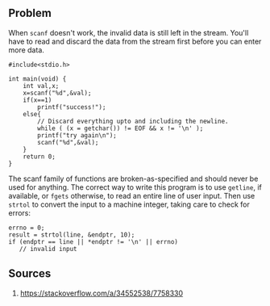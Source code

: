 ## Problem

When `scanf` doesn't work, the invalid data is still left in the stream. You'll have to read and discard the data from the stream first before you can enter more data.

```
#include<stdio.h>

int main(void) {
    int val,x;
    x=scanf("%d",&val);
    if(x==1)
        printf("success!");
    else{
        // Discard everything upto and including the newline.
        while ( (x = getchar()) != EOF && x != '\n' );
        printf("try again\n");
        scanf("%d",&val);
    }
    return 0;
}
```

The scanf family of functions are broken-as-specified and should never be used for anything.
The correct way to write this program is to use `getline`, if available, or `fgets` otherwise, to read an entire line of user input. Then use `strtol` to convert the input to a machine integer, taking care to check for errors:

```
errno = 0;
result = strtol(line, &endptr, 10);
if (endptr == line || *endptr != '\n' || errno)
   // invalid input
```

## Sources
1. https://stackoverflow.com/a/34552538/7758330